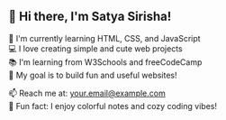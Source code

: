 ## 👋 Hi there, I'm Satya Sirisha!

🌱 I'm currently learning HTML, CSS, and JavaScript  
💻 I love creating simple and cute web projects  
📚 I'm learning from W3Schools and freeCodeCamp  
🎯 My goal is to build fun and useful websites!

📫 Reach me at: your.email@example.com  
🌸 Fun fact: I enjoy colorful notes and cozy coding vibes!

